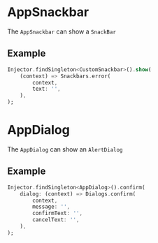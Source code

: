 # AppSnackbar

The ```AppSnackbar``` can show a ```SnackBar```

## Example

```dart
Injector.findSingleton<CustomSnackbar>().show(
    (context) => Snackbars.error(
        context,
        text: '',
    ),
);
```

# AppDialog

The ```AppDialog``` can show an ```AlertDialog```

## Example

```dart
Injector.findSingleton<AppDialog>().confirm(
    dialog: (context) => Dialogs.confirm(
        context,
        message: '',
        confirmText: '',
        cancelText: '',
    ),
);
```